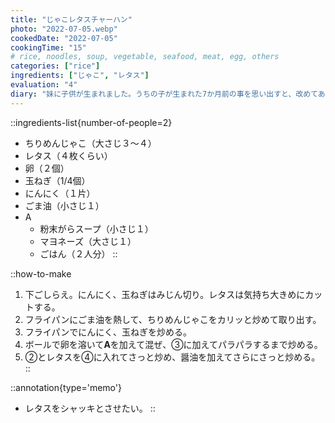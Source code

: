 ```yaml
---
title: "じゃこレタスチャーハン"
photo: "2022-07-05.webp"
cookedDate: "2022-07-05"
cookingTime: "15"
# rice, noodles, soup, vegetable, seafood, meat, egg, others
categories: ["rice"]
ingredients: ["じゃこ", "レタス"]
evaluation: "4"
diary: "妹に子供が生まれました。うちの子が生まれた7か月前の事を思い出すと、改めてあっという間だったなと感じます。ちょっと遠いけど従兄弟に会いにいけたら良いです。"
---
```


::ingredients-list{number-of-people=2}
- ちりめんじゃこ（大さじ３～４）
- レタス（４枚くらい）
- 卵（２個）
- 玉ねぎ（1/4個）
- にんにく（１片）
- ごま油（小さじ１）
- A
  - 粉末がらスープ（小さじ１）
  - マヨネーズ（大さじ１）
  - ごはん（２人分）
::

::how-to-make
1. 下ごしらえ。にんにく、玉ねぎはみじん切り。レタスは気持ち大きめにカットする。
2. フライパンにごま油を熱して、ちりめんじゃこをカリッと炒めて取り出す。
3. フライパンでにんにく、玉ねぎを炒める。
4. ボールで卵を溶いて**A**を加えて混ぜ、③に加えてパラパラするまで炒める。
5. ②とレタスを④に入れてさっと炒め、醤油を加えてさらにさっと炒める。
::

::annotation{type='memo'}
- レタスをシャッキとさせたい。
::
